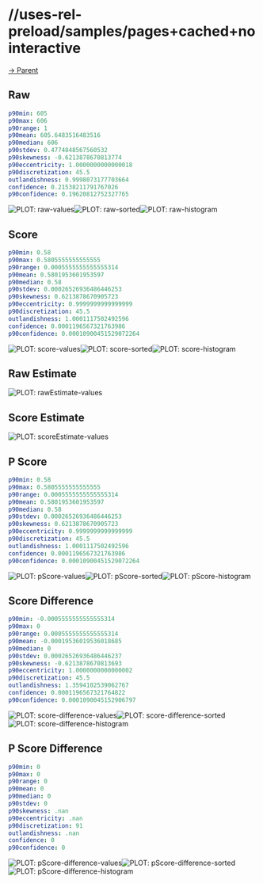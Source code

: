 
# //uses-rel-preload/samples/pages+cached+nointeractive

[→ Parent](../..)


## Raw


```yaml
p90min: 605
p90max: 606
p90range: 1
p90mean: 605.6483516483516
p90median: 606
p90stdev: 0.4774848567560532
p90skewness: -0.6213878670813774
p90eccentricity: 1.0000000000000018
p90discretization: 45.5
outlandishness: 0.9998073177703664
confidence: 0.21538211791767026
p90confidence: 0.19620812752327765

```

![PLOT: raw-values](./raw/values.svg)![PLOT: raw-sorted](./raw/sorted.svg)![PLOT: raw-histogram](./raw/histogram.svg)
## Score


```yaml
p90min: 0.58
p90max: 0.5805555555555555
p90range: 0.0005555555555555314
p90mean: 0.5801953601953597
p90median: 0.58
p90stdev: 0.00026526936486446253
p90skewness: 0.6213878670905723
p90eccentricity: 0.9999999999999999
p90discretization: 45.5
outlandishness: 1.0001117502492596
confidence: 0.0001196567321763986
p90confidence: 0.00010900451529072264

```

![PLOT: score-values](./score/values.svg)![PLOT: score-sorted](./score/sorted.svg)![PLOT: score-histogram](./score/histogram.svg)
## Raw Estimate

![PLOT: rawEstimate-values](./rawEstimate/values.svg)
## Score Estimate

![PLOT: scoreEstimate-values](./scoreEstimate/values.svg)
## P Score


```yaml
p90min: 0.58
p90max: 0.5805555555555555
p90range: 0.0005555555555555314
p90mean: 0.5801953601953597
p90median: 0.58
p90stdev: 0.00026526936486446253
p90skewness: 0.6213878670905723
p90eccentricity: 0.9999999999999999
p90discretization: 45.5
outlandishness: 1.0001117502492596
confidence: 0.0001196567321763986
p90confidence: 0.00010900451529072264

```

![PLOT: pScore-values](./pScore/values.svg)![PLOT: pScore-sorted](./pScore/sorted.svg)![PLOT: pScore-histogram](./pScore/histogram.svg)
## Score Difference


```yaml
p90min: -0.0005555555555555314
p90max: 0
p90range: 0.0005555555555555314
p90mean: -0.00019536019536018685
p90median: 0
p90stdev: 0.00026526936486446237
p90skewness: -0.6213878670813693
p90eccentricity: 1.0000000000000002
p90discretization: 45.5
outlandishness: 1.3594102539062767
confidence: 0.0001196567321764822
p90confidence: 0.0001090045152906797

```

![PLOT: score-difference-values](./score-difference/values.svg)![PLOT: score-difference-sorted](./score-difference/sorted.svg)![PLOT: score-difference-histogram](./score-difference/histogram.svg)
## P Score Difference


```yaml
p90min: 0
p90max: 0
p90range: 0
p90mean: 0
p90median: 0
p90stdev: 0
p90skewness: .nan
p90eccentricity: .nan
p90discretization: 91
outlandishness: .nan
confidence: 0
p90confidence: 0

```

![PLOT: pScore-difference-values](./pScore-difference/values.svg)![PLOT: pScore-difference-sorted](./pScore-difference/sorted.svg)![PLOT: pScore-difference-histogram](./pScore-difference/histogram.svg)